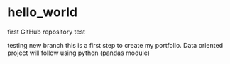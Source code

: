 # hello_world
first GitHub repository test

testing new branch 
this is a first step to create my portfolio. Data oriented project will follow using python (pandas module)
